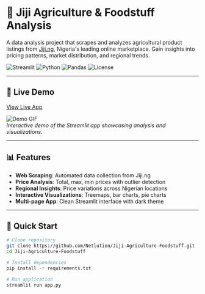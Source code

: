 # 🌾 Jiji Agriculture & Foodstuff Analysis

A data analysis project that scrapes and analyzes agricultural product listings from [Jiji.ng](https://jiji.ng), Nigeria's leading online marketplace. Gain insights into pricing patterns, market distribution, and regional trends.

![Streamlit](https://img.shields.io/badge/Streamlit-FF4B4B?style=flat&logo=Streamlit&logoColor=white)
![Python](https://img.shields.io/badge/Python-3776AB?style=flat&logo=python&logoColor=white)
![Pandas](https://img.shields.io/badge/Pandas-2C2D72?style=flat&logo=pandas&logoColor=white)
![License](https://img.shields.io/badge/License-MIT-green)

---

## 🌟 Live Demo

[View Live App](https://jiji-agriculture-foodstuff-233.streamlit.app/)

![Demo GIF](https://user-images.githubusercontent.com/yourusername/demo.gif)  
*Interactive demo of the Streamlit app showcasing analysis and visualizations.*

---

## 📊 Features

- **Web Scraping**: Automated data collection from Jiji.ng
- **Price Analysis**: Total, max, min prices with outlier detection
- **Regional Insights**: Price variations across Nigerian locations
- **Interactive Visualizations**: Treemaps, bar charts, pie charts
- **Multi-page App**: Clean Streamlit interface with dark theme

---

## 🚀 Quick Start

```bash
# Clone repository
git clone https://github.com/Netlution/Jiji-Agriculture-Foodstuff.git
cd Jiji-Agriculture-Foodstuff

# Install dependencies
pip install -r requirements.txt

# Run application
streamlit run app.py

